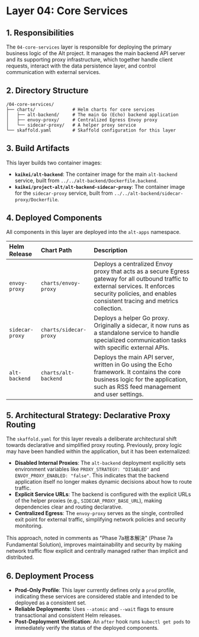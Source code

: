 # Layer 04: Core Services

## 1. Responsibilities

The `04-core-services` layer is responsible for deploying the primary business logic of the Alt project. It manages the main backend API server and its supporting proxy infrastructure, which together handle client requests, interact with the data persistence layer, and control communication with external services.

## 2. Directory Structure

```
/04-core-services/
├── charts/              # Helm charts for core services
│   ├── alt-backend/     # The main Go (Echo) backend application
│   ├── envoy-proxy/     # Centralized Egress Envoy proxy
│   └── sidecar-proxy/   # A helper proxy service
└── skaffold.yaml        # Skaffold configuration for this layer
```

## 3. Build Artifacts

This layer builds two container images:

- **`kaikei/alt-backend`**: The container image for the main `alt-backend` service, built from `../../alt-backend/Dockerfile.backend`.
- **`kaikei/project-alt/alt-backend-sidecar-proxy`**: The container image for the `sidecar-proxy` service, built from `../../alt-backend/sidecar-proxy/Dockerfile`.

## 4. Deployed Components

All components in this layer are deployed into the `alt-apps` namespace.

| Helm Release      | Chart Path                | Description                                                                                                                                                                                             |
| :---------------- | :------------------------ | :------------------------------------------------------------------------------------------------------------------------------------------------------------------------------------------------------ |
| `envoy-proxy`     | `charts/envoy-proxy`      | Deploys a centralized Envoy proxy that acts as a secure Egress gateway for all outbound traffic to external services. It enforces security policies, and enables consistent tracing and metrics collection. |
| `sidecar-proxy`   | `charts/sidecar-proxy`    | Deploys a helper Go proxy. Originally a sidecar, it now runs as a standalone service to handle specialized communication tasks with specific external APIs.                                                |
| `alt-backend`     | `charts/alt-backend`      | Deploys the main API server, written in Go using the Echo framework. It contains the core business logic for the application, such as RSS feed management and user settings.                               |

## 5. Architectural Strategy: Declarative Proxy Routing

The `skaffold.yaml` for this layer reveals a deliberate architectural shift towards declarative and simplified proxy routing. Previously, proxy logic may have been handled within the application, but it has been externalized:

- **Disabled Internal Proxies**: The `alt-backend` deployment explicitly sets environment variables like `PROXY_STRATEGY: "DISABLED"` and `ENVOY_PROXY_ENABLED: "false"`. This indicates that the backend application itself no longer makes dynamic decisions about how to route traffic.
- **Explicit Service URLs**: The backend is configured with the explicit URLs of the helper proxies (e.g., `SIDECAR_PROXY_BASE_URL`), making dependencies clear and routing declarative.
- **Centralized Egress**: The `envoy-proxy` serves as the single, controlled exit point for external traffic, simplifying network policies and security monitoring.

This approach, noted in comments as "Phase 7a根本解決" (Phase 7a Fundamental Solution), improves maintainability and security by making network traffic flow explicit and centrally managed rather than implicit and distributed.

## 6. Deployment Process

- **Prod-Only Profile**: This layer currently defines only a `prod` profile, indicating these services are considered stable and intended to be deployed as a consistent set.
- **Reliable Deployments**: Uses `--atomic` and `--wait` flags to ensure transactional and consistent Helm releases.
- **Post-Deployment Verification**: An `after` hook runs `kubectl get pods` to immediately verify the status of the deployed components.